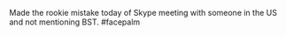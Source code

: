 Made the rookie mistake today of Skype meeting with someone in the US and not mentioning BST. #facepalm